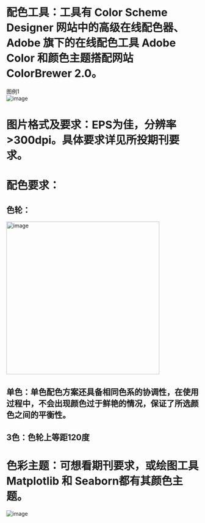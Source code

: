 # 配色工具：工具有 Color Scheme Designer 网站中的高级在线配色器、Adobe 旗下的在线配色工具 Adobe Color 和颜色主题搭配网站 ColorBrewer 2.0。



图例1<br>
![image](https://github.com/QJYJH/PythonDraw/assets/77378456/3757a5c6-00a2-42b8-9a2e-5a90f34c2cf0)<br>

# 图片格式及要求：EPS为佳，分辨率>300dpi。具体要求详见所投期刊要求。


# 配色要求：<br>
## 色轮：<br>
<img width="401" alt="image" src="https://github.com/QJYJH/PythonDraw/assets/77378456/3ada880d-a08f-44b9-854b-acc71ded00a0"><br>
## 单色：单色配色方案还具备相同色系的协调性，在使用过程中，不会出现颜色过于鲜艳的情况，保证了所选颜色之间的平衡性。<br>
## 3色：色轮上等距120度

# 色彩主题：可想看期刊要求，或绘图工具 Matplotlib 和 Seaborn都有其颜色主题。<br>
![image](https://github.com/QJYJH/PythonDraw/assets/77378456/c680a88f-f216-485c-8e28-e085a577de74)



